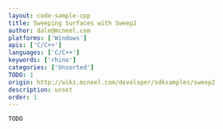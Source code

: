 ```yaml
---
layout: code-sample-cpp
title: Sweeping Surfaces with Sweep2
author: dale@mcneel.com
platforms: ['Windows']
apis: ['C/C++']
languages: ['C/C++']
keywords: ['rhino']
categories: ['Unsorted']
TODO: 1
origin: http://wiki.mcneel.com/developer/sdksamples/sweep2
description: unset
order: 1
---
```


```cpp
TODO
```
